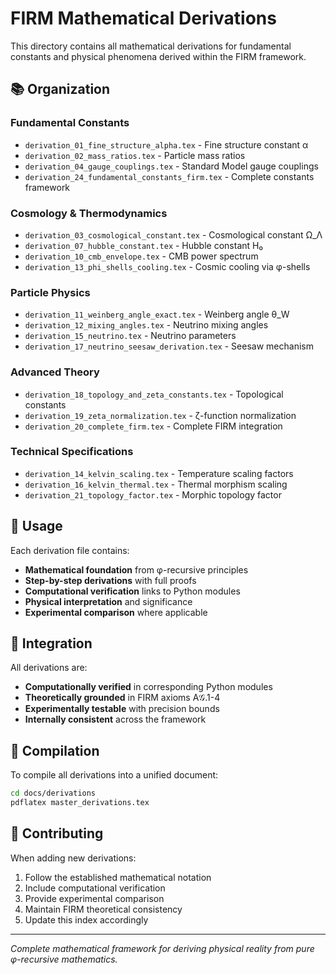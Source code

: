 # FIRM Mathematical Derivations

This directory contains all mathematical derivations for fundamental constants and physical phenomena derived within the FIRM framework.

## 📚 **Organization**

### **Fundamental Constants**
- `derivation_01_fine_structure_alpha.tex` - Fine structure constant α
- `derivation_02_mass_ratios.tex` - Particle mass ratios
- `derivation_04_gauge_couplings.tex` - Standard Model gauge couplings
- `derivation_24_fundamental_constants_firm.tex` - Complete constants framework

### **Cosmology & Thermodynamics**  
- `derivation_03_cosmological_constant.tex` - Cosmological constant Ω_Λ
- `derivation_07_hubble_constant.tex` - Hubble constant H₀
- `derivation_10_cmb_envelope.tex` - CMB power spectrum
- `derivation_13_phi_shells_cooling.tex` - Cosmic cooling via φ-shells

### **Particle Physics**
- `derivation_11_weinberg_angle_exact.tex` - Weinberg angle θ_W
- `derivation_12_mixing_angles.tex` - Neutrino mixing angles
- `derivation_15_neutrino.tex` - Neutrino parameters
- `derivation_17_neutrino_seesaw_derivation.tex` - Seesaw mechanism

### **Advanced Theory**
- `derivation_18_topology_and_zeta_constants.tex` - Topological constants
- `derivation_19_zeta_normalization.tex` - ζ-function normalization
- `derivation_20_complete_firm.tex` - Complete FIRM integration

### **Technical Specifications**
- `derivation_14_kelvin_scaling.tex` - Temperature scaling factors
- `derivation_16_kelvin_thermal.tex` - Thermal morphism scaling
- `derivation_21_topology_factor.tex` - Morphic topology factor

## 🎯 **Usage**

Each derivation file contains:
- **Mathematical foundation** from φ-recursive principles
- **Step-by-step derivations** with full proofs
- **Computational verification** links to Python modules
- **Physical interpretation** and significance
- **Experimental comparison** where applicable

## 🔗 **Integration**

All derivations are:
- **Computationally verified** in corresponding Python modules
- **Theoretically grounded** in FIRM axioms A𝒢.1-4
- **Experimentally testable** with precision bounds
- **Internally consistent** across the framework

## 📖 **Compilation**

To compile all derivations into a unified document:
```bash
cd docs/derivations
pdflatex master_derivations.tex
```

## 🤝 **Contributing**

When adding new derivations:
1. Follow the established mathematical notation
2. Include computational verification
3. Provide experimental comparison
4. Maintain FIRM theoretical consistency
5. Update this index accordingly

---

*Complete mathematical framework for deriving physical reality from pure φ-recursive mathematics.*
